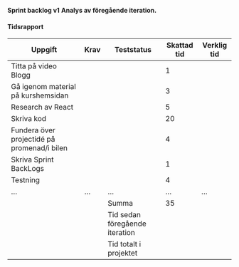 
**Sprint backlog v1**
**Analys av föregående iteration.**


#### Tidsrapport

| Uppgift                                            | Krav                  | Teststatus                        | Skattad tid | Verklig tid |
|----------------------------------------------------|-----------------------|-----------------------------------|-------------|-------------|
| Titta på video Blogg                               |                       |                                   | 1           |             |
| Gå igenom material på kurshemsidan                 |                       |                                   | 3           |             |
| Research av React                                  |                       |                                   | 5           |             |
| Skriva kod                                         |                       |                                   | 20          |             |
| Fundera över projectidé på promenad/i bilen        |                       |                                   | 4           |             |
| Skriva Sprint BackLogs                             |                       |                                   | 1           |             |
| Testning                                           |                       |                                   | 4           |             |
| …                                                  | …                     | …                                 | …           | …           |
|                                                    |                       | Summa                             | 35          |             |
|                                                    |                       | Tid sedan föregående iteration    |             |             |
|                                                    |                       | Tid totalt i projektet            |             |             |
